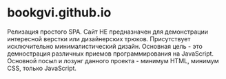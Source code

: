 # bookgvi.github.io

  Релизация простого SPA. Сайт НЕ предназначен для демонстрации интересной верстки или дизайнерских трюков. Присутствует исключительно минималистический дизайн. 
  Основная цель - это демнострация различных приемов программирования на JavaScript. 
  Основной посыл и лозунг данного проекта - минимум HTML, минимум CSS, только JavaScript.
